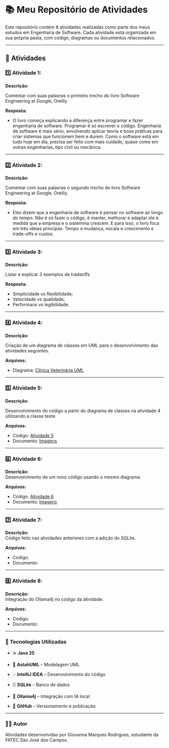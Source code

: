 # 📚 Meu Repositório de Atividades

Este repositório contém 8 atividades realizadas como parte dos meus estudos em Engenharia de Software. Cada atividade está organizada em sua própria pasta, com código, diagramas ou documentos relacionados.

---

## 📌 Atividades

### 1️⃣ Atividade 1:

**Descrição:** 

Comentar com suas palavras o primeiro trecho do livro Software Engineering at Google, Oreilly.  

**Resposta:**  

- O livro começa explicando a diferença entre programar e fazer engenharia de software. Programar é só escrever o código. Engenharia de software é mais sério, envolvendo aplicar teoria e boas práticas para criar sistemas que funcionem bem e durem. Como o software está em tudo hoje em dia, precisa ser feito com mais cuidado, quase como em outras engenharias, tipo civíl ou mecânica. 

---

### 2️⃣ Atividade 2: 

**Descrição:**

Comentar com suas palavras o segundo trecho do livro Software Engineering at Google, Oreilly.

**Resposta:**  

- Eles dizem que a engenharia de software é pensar no software ao longo do tempo. Não é só fazer o código, é manter, melhorar e adaptar ele à medida que a empresa e o sistemma crescem. E para isso, o livro foca em três ideias principas: Tempo e mudança, escala e crescimento e trade-offs e custos.

---

### 3️⃣ Atividade 3: 

**Descrição:**  

Listar e explicar 3 exemplos de tradeoffs  

**Resposta:**  

- Simplicidade vs flexibilidade;
- Velocidade vs qualidade;
- Performace vs legibilidade.  

---

### 4️⃣ Atividade 4: 

**Descrição:**  

 Criação de um diagrama de classes em UML para o desenvolvimento das atividades seguintes.

**Arquivos:**

- Diagrama: [Clínica Veterinária UML](Atividade_4/ClinicaVeterinaria.pdf)  

---

### 5️⃣ Atividade 5:

**Descrição:**  

Desenvolvimento do código a partir do diagrama de classes na atividade 4 utilizando a classe teste.  

**Arquivos:**  

- Código: [Atividade 5](Atividade_5/Clinica_Veterinaria/src)  
- Documento: [Imagens](Atividade_5/ImagemCodigo_5)  

---

### 6️⃣ Atividade 6: 
**Descrição:**  
Desenvolvimento de um novo código usando o mesmo diagrama.  

**Arquivos:**  
- Código: [Atividade 6](Atividade_6/Clinica_Veterinaria_Buscar/src)  
- Documento: [Imagens](Atividade_6/ImagemCodigo_6) 

---

### 7️⃣ Atividade 7: 
**Descrição:**  
Código feito nas atividades anteriores com a adição do SQLite.  

**Arquivos:**  
- Código:  
- Documento:   

---

### 8️⃣ Atividade 8:
**Descrição:**  
Integração do Ollama4j no código da atividade.  

**Arquivos:**  
- Código:
- Documento:    

---

### 🚀 Tecnologias Utilizadas

- ☕ **Java 25** 
    
-  🧩 **AstahUML** – Modelagem UML  

-  💡 **IntelliJ IDEA** – Desenvolvimento do código  

-  🗄️ **SQLite** – Banco de dados  

-  🤖 **Ollama4j** – Integração com IA local  

-  🧭 **GitHub** – Versionamento e publicação 

---

### 👩‍💻 Autor

Atividades desenvolvidas por Giovanna Marques Rodrigues, estudante da FATEC São José dos Campos.
